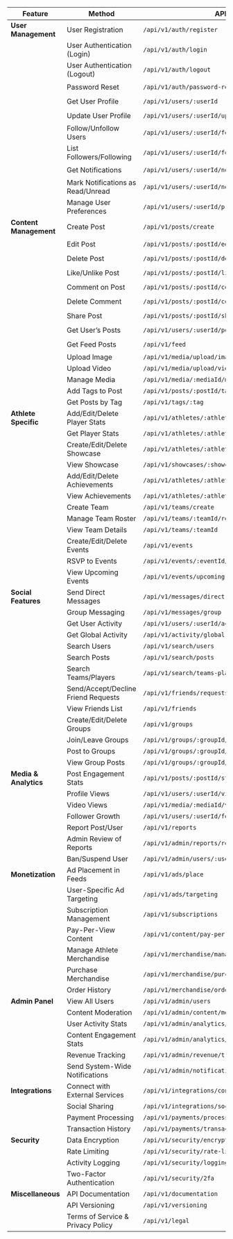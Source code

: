 | **Feature**               | **Method**                             | **API URL**                        | **Progress** |
|---------------------------|----------------------------------------|------------------------------------|--------------|
| **User Management**        | User Registration                     | `/api/v1/auth/register`            | ✔️            |
|                           | User Authentication (Login)           | `/api/v1/auth/login`               | ✔️            |
|                           | User Authentication (Logout)          | `/api/v1/auth/logout`              | ✔️            |
|                           | Password Reset                        | `/api/v1/auth/password-reset`      | ✔️            |
|                           | Get User Profile                      | `/api/v1/users/:userId`            | ✔️            |
|                           | Update User Profile                   | `/api/v1/users/:userId/update`     | ✔️            |
|                           | Follow/Unfollow Users                 | `/api/v1/users/:userId/follow`     | ✔️            |
|                           | List Followers/Following              | `/api/v1/users/:userId/followers`  | ✔️            |
|                           | Get Notifications                     | `/api/v1/users/:userId/notifications` | ✔️         |
|                           | Mark Notifications as Read/Unread     | `/api/v1/users/:userId/notifications/mark` | ✔️      |
|                           | Manage User Preferences               | `/api/v1/users/:userId/preferences` | ✔️          |
| **Content Management**     | Create Post                           | `/api/v1/posts/create`             | ✔️            |
|                           | Edit Post                             | `/api/v1/posts/:postId/edit`       | ✔️            |
|                           | Delete Post                           | `/api/v1/posts/:postId/delete`     | ✔️            |
|                           | Like/Unlike Post                      | `/api/v1/posts/:postId/like`       | ✔️            |
|                           | Comment on Post                       | `/api/v1/posts/:postId/comments`   | ✔️            |
|                           | Delete Comment                        | `/api/v1/posts/:postId/comments/:commentId/delete` | ✔️  |
|                           | Share Post                            | `/api/v1/posts/:postId/share`      | ✔️            |
|                           | Get User’s Posts                      | `/api/v1/users/:userId/posts`      |   ✔️           |
|                           | Get Feed Posts                        | `/api/v1/feed`                     |      ✔️        |
|                           | Upload Image                          | `/api/v1/media/upload/image`       |              |
|                           | Upload Video                          | `/api/v1/media/upload/video`       |              |
|                           | Manage Media                          | `/api/v1/media/:mediaId/manage`    |              |
|                           | Add Tags to Post                      | `/api/v1/posts/:postId/tags`       |              |
|                           | Get Posts by Tag                      | `/api/v1/tags/:tag`                |              |
| **Athlete Specific**       | Add/Edit/Delete Player Stats          | `/api/v1/athletes/:athleteId/stats`|              |
|                           | Get Player Stats                      | `/api/v1/athletes/:athleteId/stats`|              |
|                           | Create/Edit/Delete Showcase           | `/api/v1/athletes/:athleteId/showcases` |          |
|                           | View Showcase                         | `/api/v1/showcases/:showcaseId`    |              |
|                           | Add/Edit/Delete Achievements          | `/api/v1/athletes/:athleteId/achievements` |        |
|                           | View Achievements                     | `/api/v1/athletes/:athleteId/achievements` |        |
|                           | Create Team                           | `/api/v1/teams/create`             |              |
|                           | Manage Team Roster                    | `/api/v1/teams/:teamId/roster`     |              |
|                           | View Team Details                     | `/api/v1/teams/:teamId`            |              |
|                           | Create/Edit/Delete Events             | `/api/v1/events`                   |              |
|                           | RSVP to Events                        | `/api/v1/events/:eventId/rsvp`     |              |
|                           | View Upcoming Events                  | `/api/v1/events/upcoming`          |              |
| **Social Features**        | Send Direct Messages                  | `/api/v1/messages/direct`          |              |
|                           | Group Messaging                       | `/api/v1/messages/group`           |              |
|                           | Get User Activity                     | `/api/v1/users/:userId/activity`   |              |
|                           | Get Global Activity                   | `/api/v1/activity/global`          |              |
|                           | Search Users                          | `/api/v1/search/users`             |              |
|                           | Search Posts                          | `/api/v1/search/posts`             |              |
|                           | Search Teams/Players                  | `/api/v1/search/teams-players`     |              |
|                           | Send/Accept/Decline Friend Requests   | `/api/v1/friends/requests`         |              |
|                           | View Friends List                     | `/api/v1/friends`                  |              |
|                           | Create/Edit/Delete Groups             | `/api/v1/groups`                   |              |
|                           | Join/Leave Groups                     | `/api/v1/groups/:groupId/join`     |              |
|                           | Post to Groups                        | `/api/v1/groups/:groupId/posts`    |              |
|                           | View Group Posts                      | `/api/v1/groups/:groupId/posts`    |              |
| **Media & Analytics**      | Post Engagement Stats                | `/api/v1/posts/:postId/stats`      |              |
|                           | Profile Views                        | `/api/v1/users/:userId/views`      |              |
|                           | Video Views                          | `/api/v1/media/:mediaId/views`     |              |
|                           | Follower Growth                      | `/api/v1/users/:userId/followers/growth` |         |
|                           | Report Post/User                     | `/api/v1/reports`                  |              |
|                           | Admin Review of Reports              | `/api/v1/admin/reports/review`     |              |
|                           | Ban/Suspend User                     | `/api/v1/admin/users/:userId/ban`  |              |
| **Monetization**           | Ad Placement in Feeds                | `/api/v1/ads/place`                |              |
|                           | User-Specific Ad Targeting            | `/api/v1/ads/targeting`            |              |
|                           | Subscription Management              | `/api/v1/subscriptions`            |              |
|                           | Pay-Per-View Content                 | `/api/v1/content/pay-per-view`     |              |
|                           | Manage Athlete Merchandise           | `/api/v1/merchandise/manage`       |              |
|                           | Purchase Merchandise                 | `/api/v1/merchandise/purchase`     |              |
|                           | Order History                        | `/api/v1/merchandise/orders`       |              |
| **Admin Panel**            | View All Users                       | `/api/v1/admin/users`              |              |
|                           | Content Moderation                   | `/api/v1/admin/content/moderation` |              |
|                           | User Activity Stats                  | `/api/v1/admin/analytics/activity` |              |
|                           | Content Engagement Stats             | `/api/v1/admin/analytics/engagement` |            |
|                           | Revenue Tracking                     | `/api/v1/admin/revenue/tracking`   |              |
|                           | Send System-Wide Notifications       | `/api/v1/admin/notifications`      |              |
| **Integrations**           | Connect with External Services       | `/api/v1/integrations/connect`     |              |
|                           | Social Sharing                       | `/api/v1/integrations/social-sharing` |           |
|                           | Payment Processing                   | `/api/v1/payments/process`         |              |
|                           | Transaction History                  | `/api/v1/payments/transactions`    |              |
| **Security**               | Data Encryption                      | `/api/v1/security/encryption`      |              |
|                           | Rate Limiting                        | `/api/v1/security/rate-limiting`   |              |
|                           | Activity Logging                     | `/api/v1/security/logging`         |              |
|                           | Two-Factor Authentication            | `/api/v1/security/2fa`             |              |
| **Miscellaneous**          | API Documentation                    | `/api/v1/documentation`            |              |
|                           | API Versioning                       | `/api/v1/versioning`               |              |
|                           | Terms of Service & Privacy Policy    | `/api/v1/legal`                    |              |

